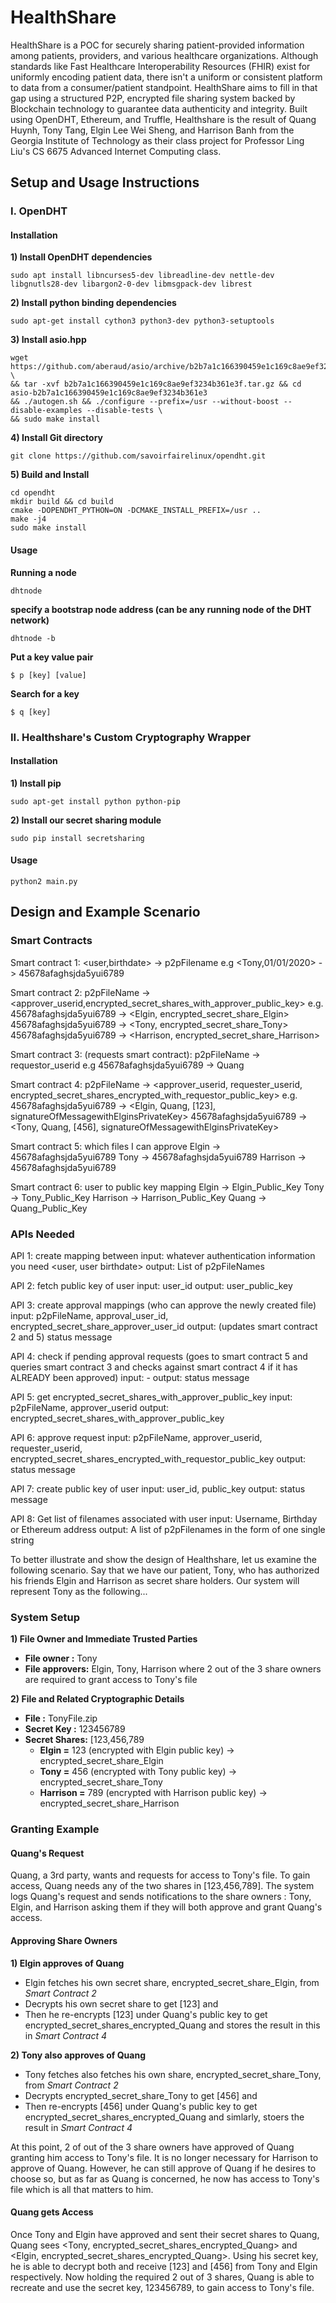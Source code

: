 # HealthShare
HealthShare is a POC for securely sharing patient-provided information among patients, providers, and various healthcare organizations. Although standards like Fast Healthcare Interoperability Resources (FHIR) exist for uniformly encoding patient data, there isn't a uniform or consistent platform to data from a consumer/patient standpoint. HealthShare aims to fill in that gap using a structured P2P, encrypted file sharing system backed by Blockchain technology to guarantee data authenticity and integrity. Built using OpenDHT, Ethereum, and Truffle, Healthshare is the result of Quang Huynh, Tony Tang, Elgin Lee Wei Sheng, and Harrison Banh from the Georgia Institute of Technology as their class project for Professor Ling Liu's CS 6675 Advanced Internet Computing class. 

## Setup and Usage Instructions
### I. OpenDHT
#### Installation
  **1) Install OpenDHT dependencies**
  
    sudo apt install libncurses5-dev libreadline-dev nettle-dev libgnutls28-dev libargon2-0-dev libmsgpack-dev librest

  **2) Install python binding dependencies**
  
    sudo apt-get install cython3 python3-dev python3-setuptools

  **3) Install asio.hpp**
  
    wget https://github.com/aberaud/asio/archive/b2b7a1c166390459e1c169c8ae9ef3234b361e3f.tar.gz \
    && tar -xvf b2b7a1c166390459e1c169c8ae9ef3234b361e3f.tar.gz && cd asio-b2b7a1c166390459e1c169c8ae9ef3234b361e3
    && ./autogen.sh && ./configure --prefix=/usr --without-boost --disable-examples --disable-tests \
    && sudo make install

  **4) Install Git directory**

    git clone https://github.com/savoirfairelinux/opendht.git

  **5) Build and Install**

    cd opendht
    mkdir build && cd build
    cmake -DOPENDHT_PYTHON=ON -DCMAKE_INSTALL_PREFIX=/usr ..
    make -j4
    sudo make install

#### Usage
  **Running a node**

    dhtnode

  **specify a bootstrap node address (can be any running node of the DHT network)**

    dhtnode -b

  **Put a key value pair**

    $ p [key] [value]

  **Search for a key**

    $ q [key]
    
### II. Healthshare's Custom Cryptography Wrapper
#### Installation
 **1) Install pip**
 
 	sudo apt-get install python python-pip
	
 **2) Install our secret sharing module**
 
 	sudo pip install secretsharing
	
#### Usage 
	python2 main.py

## Design and Example Scenario
### Smart Contracts

Smart contract 1: <user,birthdate> -> p2pFilename
e.g <Tony,01/01/2020> -> 45678afaghsjda5yui6789

Smart contract 2: p2pFileName -> <approver_userid,encrypted_secret_shares_with_approver_public_key>
e.g.
45678afaghsjda5yui6789 -> <Elgin, encrypted_secret_share_Elgin>
45678afaghsjda5yui6789 -> <Tony, encrypted_secret_share_Tony>
45678afaghsjda5yui6789 -> <Harrison, encrypted_secret_share_Harrison>

Smart contract 3: (requests smart contract): p2pFileName -> requestor_userid
e.g
45678afaghsjda5yui6789 -> Quang

Smart contract 4: p2pFileName -> <approver_userid, requester_userid, encrypted_secret_shares_encrypted_with_requestor_public_key>
e.g.
45678afaghsjda5yui6789 -> <Elgin, Quang, [123], signatureOfMessagewithElginsPrivateKey>
45678afaghsjda5yui6789 -> <Tony, Quang, [456], signatureOfMessagewithElginsPrivateKey>

Smart contract 5: which files I can approve
Elgin -> 45678afaghsjda5yui6789
Tony -> 45678afaghsjda5yui6789
Harrison -> 45678afaghsjda5yui6789

Smart contract 6: user to public key mapping
Elgin -> Elgin_Public_Key
Tony -> Tony_Public_Key
Harrison -> Harrison_Public_Key
Quang -> Quang_Public_Key

### APIs Needed

API 1: create mapping between
	input: whatever authentication information you need <user, user birthdate>
	output: List of p2pFileNames

API 2: fetch public key of user
	input: user_id
	output: user_public_key

API 3: create approval mappings (who can approve the newly created file)
	input: p2pFileName, approval_user_id, encrypted_secret_share_approver_user_id
	output: (updates smart contract 2 and 5) status message
	
API 4: check if pending approval requests (goes to smart contract 5 and queries smart contract 3 and checks against smart contract 4 if it has ALREADY been approved)
	input: -
	output: status message

API 5: get encrypted_secret_shares_with_approver_public_key
	input: p2pFileName, approver_userid
	output: encrypted_secret_shares_with_approver_public_key
	
API 6: approve request
	input: p2pFileName, approver_userid, requester_userid, encrypted_secret_shares_encrypted_with_requestor_public_key
	output: status message
	
API 7: create public key of user
	input: user_id, public_key
	output: status message


API 8: Get list of filenames associated with user
	input: Username, Birthday or Ethereum address
	output: A list of p2pFilenames in the form of one single string

To better illustrate and show the design of Healthshare, let us examine the following scenario. Say that we have our patient, Tony, who has authorized his friends Elgin and Harrison as secret share holders. Our system will represent Tony as the following...
### System Setup

  **1) File Owner and Immediate Trusted Parties**
  
  - **File owner :** Tony 
  - **File approvers:** Elgin, Tony, Harrison where 2 out of the 3 share owners are required to grant access to Tony's file
    
  **2) File and Related Cryptographic Details**  
  - **File :** TonyFile.zip
  - **Secret Key :** 123456789
  - **Secret Shares:** [123,456,789
    - **Elgin =** 123 (encrypted with Elgin public key) -> encrypted_secret_share_Elgin
    - **Tony =** 456 (encrypted with Tony public key) -> encrypted_secret_share_Tony 
    - **Harrison =** 789 (encrypted with Harrison public key) -> encrypted_secret_share_Harrison
 
 ### Granting Example
 #### Quang's Request
Quang, a 3rd party, wants and requests for access to Tony's file. To gain access, Quang needs any of the two shares in [123,456,789]. The system logs Quang's request and sends notifications to the share owners : Tony, Elgin, and Harrison asking them if they will both approve and grant Quang's access.

#### Approving Share Owners
  **1) Elgin approves of Quang** 
  
   - Elgin fetches his own secret share, encrypted_secret_share_Elgin, from *Smart Contract 2*
   - Decrypts his own secret share to get [123] and 
   - Then he re-encrypts [123] under Quang's public key to get encrypted_secret_shares_encrypted_Quang and stores the result in this in 	*Smart Contract 4*

  **2) Tony also approves of Quang**
  
   - Tony fetches also fetches his own share, encrypted_secret_share_Tony, from *Smart Contract 2*
   - Decrypts encrypted_secret_share_Tony to get [456] and 
   - Then re-encrypts [456] under Quang's public key to get encrypted_secret_shares_encrypted_Quang and simlarly, stoers the result in *Smart Contract 4*
  
  At this point, 2 of out of the 3 share owners have approved of Quang granting him access to Tony's file. It is no longer necessary for Harrison to approve of Quang. However, he can still approve of Quang if he desires to choose so, but as far as Quang is concerned, he now has access to Tony's file which is all that matters to him.

#### Quang gets Access
Once Tony and Elgin have approved and sent their secret shares to Quang, Quang sees <Tony, encrypted_secret_shares_encrypted_Quang> and <Elgin, encrypted_secret_shares_encrypted_Quang>. Using his secret key, he is able to decrypt both and receive [123] and [456] from Tony and Elgin respectively. Now holding the required 2 out of 3 shares, Quang is able to recreate and use the secret key, 123456789, to gain access to Tony's file. 
